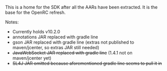 This is a home for the SDK after all the AARs have been extracted. It is the base for the OpenRC refresh.

Notes:

 - Currently holds v10.2.0
 - annotations JAR replaced with gradle line
 - gson JAR replaced with gradle line (extras not published to maven/jcenter, so extras JAR still needed)
 - ~~JavaWebSocket JAR replaced with gradle line~~ (1.4.1 not on maven/jcenter yet)
 - ~~SL4J JAR omitted because aforementioned gradle line seems to pull it in~~